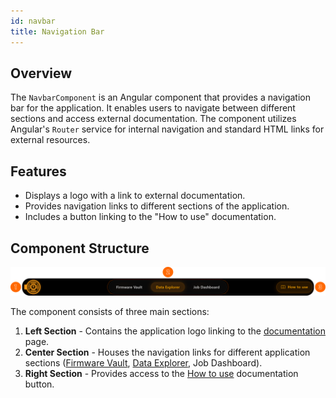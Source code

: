 ```yaml
---
id: navbar
title: Navigation Bar
---
```


## Overview
The `NavbarComponent` is an Angular component that provides a navigation bar for the application. It enables users to navigate between different sections and access external documentation. The component utilizes Angular's `Router` service for internal navigation and standard HTML links for external resources.

## Features
- Displays a logo with a link to external documentation.
- Provides navigation links to different sections of the application.
- Includes a button linking to the "How to use" documentation.

## Component Structure

![Navbar Component Structure](img/navbar.png)

The component consists of three main sections:
1. **Left Section** - Contains the application logo linking to the [documentation](../../) page.
2. **Center Section** - Houses the navigation links for different application sections ([Firmware Vault](./firmwarevault.md), [Data Explorer](./dataexplorer.md), Job Dashboard).
3. **Right Section** - Provides access to the [How to use](../Getting%20Started/howtouse.md) documentation button.